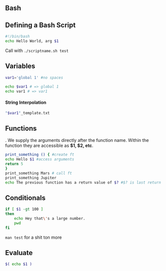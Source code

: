 ## Bash

## Defining a Bash Script

```bash
#!/bin/bash
echo Hello World, arg $1
```

Call with `./scriptname.sh test`

## Variables

```bash
var1='global 1' #no spaces

echo $var1 # => global 1
echo var1 # => var1
```

#### String Interpolation

```bash
"$var1"_template.txt
```

## Functions

. We supply the arguments directly after the function name. Within the function they are accessible as **$1, $2, etc**. 

```bash
print_something () { #create ft
echo Hello $1 #access arguments
return 5
}
print_something Mars # call ft
print_something Jupiter
echo The previous function has a return value of $? #$? is last return value 
```

## Conditionals

```bash
if [ $1 -gt 100 ]
then
    echo Hey that\'s a large number.
    pwd
fi
```

`man test` for a shit ton more 

## Evaluate

```bash
$( echo $1 )
```

